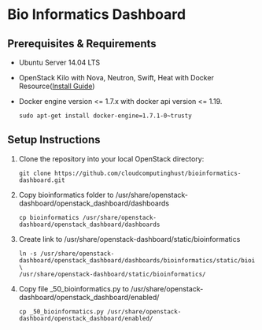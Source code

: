 # Bio Informatics Dashboard

## Prerequisites & Requirements ##

* Ubuntu Server 14.04 LTS
* OpenStack Kilo with Nova, Neutron, Swift, Heat with Docker Resource([Install Guide](https://www.evernote.com/shard/s520/sh/548c014f-25b2-4506-9f34-32731a071682/be4509f657ff26f168b147570993e48c))
* Docker engine version <= 1.7.x with docker api version <= 1.19.
  
  ```
  sudo apt-get install docker-engine=1.7.1-0~trusty
  ```

## Setup Instructions ##

1. Clone the repository into your local OpenStack directory:
    
    ```
    git clone https://github.com/cloudcomputinghust/bioinformatics-dashboard.git
    ```

2. Copy bioinformatics folder to /usr/share/openstack-dashboard/openstack_dashboard/dashboards

    ```
    cp bioinformatics /usr/share/openstack-dashboard/openstack_dashboard/dashboards
    ```

3. Create link to /usr/share/openstack-dashboard/static/bioinformatics
    
    ```
    ln -s /usr/share/openstack-dashboard/openstack_dashboard/dashboards/bioinformatics/static/bioinformatics/ \ 
    /usr/share/openstack-dashboard/static/bioinformatics/
    ```

4. Copy file _50_bioinformatics.py to /usr/share/openstack-dashboard/openstack_dashboard/enabled/
    
    ```
    cp _50_bioinformatics.py /usr/share/openstack-dashboard/openstack_dashboard/enabled/
    ```

